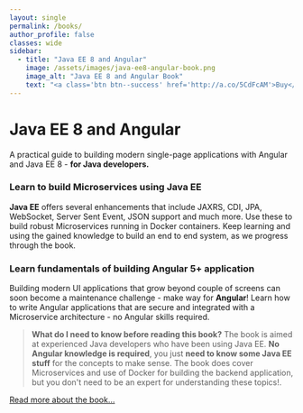 ```yaml
---
layout: single
permalink: /books/
author_profile: false
classes: wide
sidebar:
  - title: "Java EE 8 and Angular"
    image: /assets/images/java-ee8-angular-book.png
    image_alt: "Java EE 8 and Angular Book"    
    text: "<a class='btn btn--success' href='http://a.co/5CdFcAM'>Buy</a>"
---
```



# Java EE 8 and Angular

A practical guide to building modern single-page applications with Angular and Java EE 8 - **for Java developers.**

### Learn to build Microservices using Java EE

**Java EE** offers several enhancements that include JAXRS, CDI, JPA, WebSocket, Server Sent Event, JSON support and much more. Use these to build robust Microservices running in Docker containers. Keep learning and using the gained knowledge to build an end to end system, as we progress through the book.

### Learn fundamentals of building Angular 5+ application

Building modern UI applications that grow beyond couple of screens can soon become a maintenance challenge - make way for **Angular**! Learn how to write Angular applications that are secure and integrated with a Microservice architecture - no Angular skills required.

> **What do I need to know before reading this book?** The book is aimed at experienced Java developers who have been using Java EE. **No Angular knowledge is required**, you just **need to know some Java EE stuff** for the concepts to make sense. The book does cover Microservices and use of Docker for building the backend application, but you don't need to be an expert for understanding these topics!.

[Read more about the book...](http://javaee8-angular.prashantp.org/ "Book")